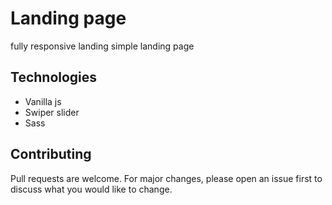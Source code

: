 # Landing page

fully responsive landing simple landing page

## Technologies

* Vanilla js
* Swiper slider
* Sass


## Contributing

Pull requests are welcome. For major changes, please open an issue first
to discuss what you would like to change.

